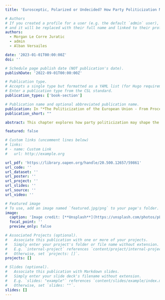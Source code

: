 ```yaml
---
title: 'Eurosceptic, Polarized or Undecided? How Party Politicization May Shape the Structure of Public Attitudes Towards European Integration'

# Authors
# If you created a profile for a user (e.g. the default `admin` user), write the username (folder name) here
# and it will be replaced with their full name and linked to their profile.
authors:
  - Morgan Le Corre Juratic
  - admin
  - Alban Versailes

date: '2023-01-01T00:00:00Z'
doi: ''

# Schedule page publish date (NOT publication's date).
publishDate: '2022-09-01T00:00:00Z'

# Publication type.
# Accepts a single type but formatted as a YAML list (for Hugo requirements).
# Enter a publication type from the CSL standard.
publication_types: ['book-section']

# Publication name and optional abbreviated publication name.
publication: In "*The Politicization of the European Union - From Processes to Consequences*"
publication_short: ""

abstract: This chapter explores how party politicization may shape the structure of public attitudes towards European integration through partisan cue-taking processes. Party cues are particularly efficient in the context of party politicization, as it increases cue diversity, fosters cue clarity, and highlights cue directionality. Using a panel data analysis, this chapter focuses on 24 European countries from 1984 and 2018 and relies on data from the Chapel Hill Expert Survey and the Eurobarometer. The main results suggest that party politicization is associated with more diverse public attitudes towards the EU. Cue-taking is stronger when the diversity of party cues is greater, as it provides informational shortcuts that increase citizens’ capacity to position themselves on complex issues. However, party politicization is not related to attitudes' polarization. Cue clarity resulting from the deepening of elite dissensus on European integration does not lead to citizens adopting clear-cut and firm opinions on the same issue. Finally, party politicization of the EU leads to more sceptic opinions. This finding suggests that citizens are influenced by the direction and tone of party cues provided by Eurosceptic political parties, which are the main drivers of party politicization of the EU.

featured: false

# Custom links (uncomment lines below)
# links:
# - name: Custom Link
#   url: http://example.org

url_pdf: 'https://library.oapen.org/handle/20.500.12657/59861'
url_code: ''
url_dataset: ''
url_poster: ''
url_project: ''
url_slides: ''
url_source: ''
url_video: ''

# Featured image
# To use, add an image named `featured.jpg/png` to your page's folder.
image:
  caption: 'Image credit: [**Unsplash**](https://unsplash.com/photos/pLCdAaMFLTE)'
  focal_point: ''
  preview_only: false

# Associated Projects (optional).
#   Associate this publication with one or more of your projects.
#   Simply enter your project's folder or file name without extension.
#   E.g. `internal-project` references `content/project/internal-project/index.md`.
#   Otherwise, set `projects: []`.
projects: []

# Slides (optional).
#   Associate this publication with Markdown slides.
#   Simply enter your slide deck's filename without extension.
#   E.g. `slides: "example"` references `content/slides/example/index.md`.
#   Otherwise, set `slides: ""`.
slides: []
---
```

